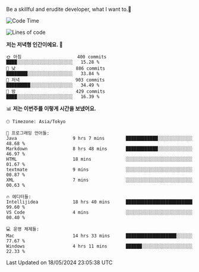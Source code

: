 Be a skillful and erudite developer, what I want to.👶

<!--START_SECTION:waka-->
![Code Time](http://img.shields.io/badge/Code%20Time-814%20hrs%2050%20mins-blue)

![Lines of code](https://img.shields.io/badge/%EC%A0%80%EB%8A%94%20%EC%97%AC%ED%83%9C%EA%B9%8C%EC%A7%80%20-1.9%20million%20%EC%A4%84%EC%9D%98%20%EC%BD%94%EB%93%9C%EB%A5%BC%20%EC%9E%91%EC%84%B1%ED%96%88%EC%96%B4%EC%9A%94.-blue)

**저는 저녁형 인간이에요. 🦉** 

```text
🌞 아침                     400 commits         ████░░░░░░░░░░░░░░░░░░░░░   15.28 % 
🌆 낮　                     886 commits         ████████░░░░░░░░░░░░░░░░░   33.84 % 
🌃 저녁                     903 commits         █████████░░░░░░░░░░░░░░░░   34.49 % 
🌙 밤　                     429 commits         ████░░░░░░░░░░░░░░░░░░░░░   16.39 % 
```


📊 **저는 이번주를 이렇게 시간을 보냈어요.** 

```text
🕑︎ Timezone: Asia/Tokyo

💬 프로그래밍 언어들: 
Java                     9 hrs 7 mins        ████████████░░░░░░░░░░░░░   48.68 % 
Markdown                 8 hrs 48 mins       ████████████░░░░░░░░░░░░░   46.97 % 
HTML                     18 mins             ░░░░░░░░░░░░░░░░░░░░░░░░░   01.67 % 
textmate                 9 mins              ░░░░░░░░░░░░░░░░░░░░░░░░░   00.87 % 
XML                      7 mins              ░░░░░░░░░░░░░░░░░░░░░░░░░   00.63 % 

🔥 에디터들: 
Intellijidea             18 hrs 40 mins      █████████████████████████   99.60 % 
VS Code                  4 mins              ░░░░░░░░░░░░░░░░░░░░░░░░░   00.40 % 

💻 운영 체제들: 
Mac                      14 hrs 33 mins      ███████████████████░░░░░░   77.67 % 
Windows                  4 hrs 11 mins       ██████░░░░░░░░░░░░░░░░░░░   22.33 % 
```


 Last Updated on 18/05/2024 23:05:38 UTC
<!--END_SECTION:waka-->
